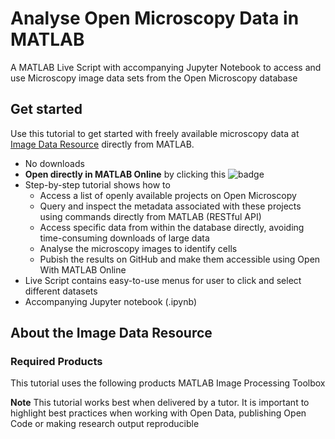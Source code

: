 # Analyse Open Microscopy Data in MATLAB

A MATLAB Live Script with accompanying Jupyter Notebook to access and use Microscopy image data sets from the Open Microscopy database

## Get started

Use this tutorial to get started with freely available microscopy data at [Image Data Resource](https://idr.openmicroscopy.org/) directly from MATLAB.
- No downloads
- **Open directly in MATLAB Online** by clicking this ![badge](https://www.mathworks.com/images/responsive/global/open-in-matlab-online.svg)
- Step-by-step tutorial shows how to
    - Access a list of openly available projects on Open Microscopy
    - Query and inspect the metadata associated with these projects using commands directly from MATLAB (RESTful API)
    - Access specific data from within the database directly, avoiding time-consuming downloads of large data
    - Analyse the microscopy images to identify cells
    - Pubish the results on GitHub and make them accessible using Open With MATLAB Online
- Live Script contains easy-to-use menus for user to click and select different datasets
- Accompanying Jupyter notebook (.ipynb) 

## About the Image Data Resource

### Required Products
This tutorial uses the following products
MATLAB
Image Processing Toolbox

**Note**
This tutorial works best when delivered by a tutor. It is important to highlight best practices when working with Open Data, publishing Open Code or making research output reproducible
